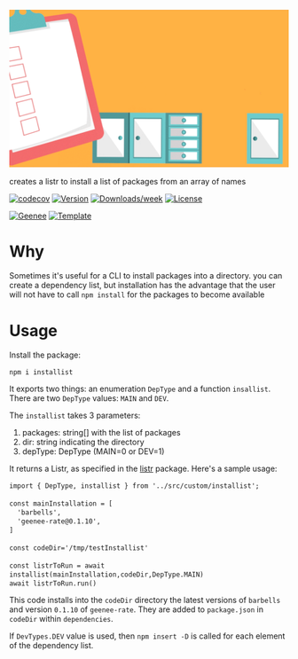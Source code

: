 
[//]: # ( ns__file unit: standard, comp: README.md )

[//]: # ( ns__custom_start beginning )

[//]: # ( ns__custom_end beginning )

[//]: # ( ns__start_section intro )

[//]: # ( ns__custom_start description )

![](images/installist.gif)

creates a listr to install a list of packages from an array of names

[//]: # ( ns__custom_end description )

[//]: # ( ns__custom_start afterDescription )

[//]: # ( ns__custom_end afterDescription )

[//]: # ( ns__custom_start badges )

[//]: # ( ns__start_section usageSection )
[![codecov](https://codecov.io/gh/YizYah/installist/branch/main/graph/badge.svg?token=8esuJMyMMO)](https://codecov.io/gh/YizYah/installist)
[![Version](https://img.shields.io/npm/v/installist.svg)](https://npmjs.org/package/installist)
[![Downloads/week](https://img.shields.io/npm/dw/installist.svg)](https://npmjs.org/package/installist)
[![License](https://img.shields.io/npm/l/installist.svg)](https://github.com/YizYah/installist/blob/master/package.json)


[![Geenee](https://img.shields.io/badge/maintained%20by-geenee-brightgreen)](https://npmjs.org/package/geenee)
[![Template](https://img.shields.io/badge/template-ts--packrat-blue)](https://npmjs.org/package/ts-packrat)

[//]: # ( ns__custom_end badges )

[//]: # ( ns__end_section intro )


[//]: # ( ns__start_section api )


[//]: # ( ns__custom_start APIIntro )

# Why
Sometimes it's useful for a CLI to install packages into a directory.  you can create a dependency list, but installation has the advantage that the user will not have to call `npm install` for the packages to become available

# Usage
Install the package:
```
npm i installist
```
It exports two things: an enumeration `DepType` and a function `insallist`.  There are two `DepType` values: `MAIN` and `DEV`.  

The `installist` takes 3 parameters:
1. packages: string[] with the list of packages
2. dir: string indicating the directory
3. depType: DepType (MAIN=0 or DEV=1)

It returns a Listr, as specified in the [listr](https://www.npmjs.com/package/listr) package.  Here's a sample usage:
```
import { DepType, installist } from '../src/custom/installist';

const mainInstallation = [
  'barbells',
  'geenee-rate@0.1.10',
]

const codeDir='/tmp/testInstallist'

const listrToRun = await installist(mainInstallation,codeDir,DepType.MAIN)
await listrToRun.run()
```
This code installs into the `codeDir` directory the latest versions of `barbells` and version `0.1.10` of `geenee-rate`.  They are added to `package.json` in `codeDir` within `dependencies`.  

If `DevTypes.DEV` value is used, then `npm insert -D` is called for each element of the dependency list.


[//]: # ( ns__custom_end APIIntro )


[//]: # ( ns__custom_start constantsIntro )
[//]: # ( ns__custom_end constantsIntro )



[//]: # ( ns__start_section types )


[//]: # ( ns__end_section types )


[//]: # ( ns__end_section api )

